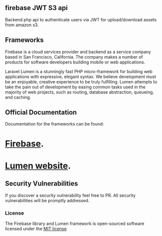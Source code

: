 ## firebase JWT S3 api 

Backend php api to authenticate users via JWT for upload/download assets from amazon s3.

## Frameworks

Firebase is a cloud services provider and backend as a service company based in San Francisco, California. The company makes a number of products for software developers building mobile or web applications.

Laravel Lumen is a stunningly fast PHP micro-framework for building web applications with expressive, elegant syntax. We believe development must be an enjoyable, creative experience to be truly fulfilling. Lumen attempts to take the pain out of development by easing common tasks used in the majority of web projects, such as routing, database abstraction, queueing, and caching.

## Official Documentation

Documentation for the frameworks can be found:
# [Firebase](https://firebase.google.com/docs/server).
# [Lumen website](http://lumen.laravel.com/docs).

## Security Vulnerabilities

If you discover a security vulnerability feel free to PR. All security vulnerabilities will be promptly addressed.

### License

The Firebase library and Lumen framework is open-sourced software licensed under the [MIT license](http://opensource.org/licenses/MIT)
